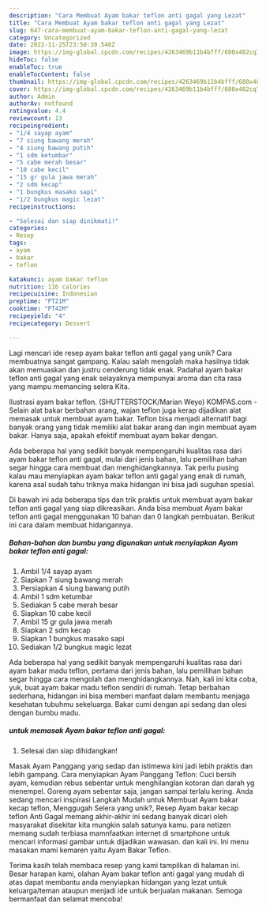 ```yaml
---
description: "Cara Membuat Ayam bakar teflon anti gagal yang Lezat"
title: "Cara Membuat Ayam bakar teflon anti gagal yang Lezat"
slug: 647-cara-membuat-ayam-bakar-teflon-anti-gagal-yang-lezat
category: Uncategorized
date: 2022-11-25T23:50:39.546Z
image: https://img-global.cpcdn.com/recipes/4263469b11b4bfff/680x482cq70/ayam-bakar-teflon-anti-gagal-foto-resep-utama.jpg
hideToc: false
enableToc: true
enableTocContent: false
thumbnail: https://img-global.cpcdn.com/recipes/4263469b11b4bfff/680x482cq70/ayam-bakar-teflon-anti-gagal-foto-resep-utama.jpg
cover: https://img-global.cpcdn.com/recipes/4263469b11b4bfff/680x482cq70/ayam-bakar-teflon-anti-gagal-foto-resep-utama.jpg
author: Admin
authorAv: notfound
ratingvalue: 4.4
reviewcount: 13
recipeingredient:
- "1/4 sayap ayam"
- "7 siung bawang merah"
- "4 siung bawang putih"
- "1 sdm ketumbar"
- "5 cabe merah besar"
- "10 cabe kecil"
- "15 gr gula jawa merah"
- "2 sdm kecap"
- "1 bungkus masako sapi"
- "1/2 bungkus magic lezat"
recipeinstructions:

- "Selesai dan siap dinikmati!"
categories:
- Resep
tags:
- ayam
- bakar
- teflon

katakunci: ayam bakar teflon 
nutrition: 116 calories
recipecuisine: Indonesian
preptime: "PT21M"
cooktime: "PT42M"
recipeyield: "4"
recipecategory: Dessert

---
```





Lagi mencari ide resep ayam bakar teflon anti gagal yang unik? Cara membuatnya sangat gampang. Kalau salah mengolah maka hasilnya tidak akan memuaskan dan justru cenderung tidak enak. Padahal ayam bakar teflon anti gagal yang enak selayaknya mempunyai aroma dan cita rasa yang mampu memancing selera Kita.





Ilustrasi ayam bakar teflon. (SHUTTERSTOCK/Marian Weyo) KOMPAS.com - Selain alat bakar berbahan arang, wajan teflon juga kerap dijadikan alat memasak untuk membuat ayam bakar. Teflon bisa menjadi alternatif bagi banyak orang yang tidak memiliki alat bakar arang dan ingin membuat ayam bakar. Hanya saja, apakah efektif membuat ayam bakar dengan.

Ada beberapa hal yang sedikit banyak mempengaruhi kualitas rasa dari ayam bakar teflon anti gagal, mulai dari jenis bahan, lalu pemilihan bahan segar hingga cara membuat dan menghidangkannya. Tak perlu pusing kalau mau menyiapkan ayam bakar teflon anti gagal yang enak di rumah, karena asal sudah tahu triknya maka hidangan ini bisa jadi suguhan spesial.






Di bawah ini ada beberapa tips dan trik praktis untuk membuat ayam bakar teflon anti gagal yang siap dikreasikan. Anda bisa membuat Ayam bakar teflon anti gagal menggunakan 10 bahan dan 0 langkah pembuatan. Berikut ini cara dalam membuat hidangannya.

<!--inarticleads1-->

##### Bahan-bahan dan bumbu yang digunakan untuk menyiapkan Ayam bakar teflon anti gagal:

1. Ambil 1/4 sayap ayam
1. Siapkan 7 siung bawang merah
1. Persiapkan 4 siung bawang putih
1. Ambil 1 sdm ketumbar
1. Sediakan 5 cabe merah besar
1. Siapkan 10 cabe kecil
1. Ambil 15 gr gula jawa merah
1. Siapkan 2 sdm kecap
1. Siapkan 1 bungkus masako sapi
1. Sediakan 1/2 bungkus magic lezat


Ada beberapa hal yang sedikit banyak mempengaruhi kualitas rasa dari ayam bakar madu teflon, pertama dari jenis bahan, lalu pemilihan bahan segar hingga cara mengolah dan menghidangkannya. Nah, kali ini kita coba, yuk, buat ayam bakar madu teflon sendiri di rumah. Tetap berbahan sederhana, hidangan ini bisa memberi manfaat dalam membantu menjaga kesehatan tubuhmu sekeluarga. Bakar cumi dengan api sedang dan olesi dengan bumbu madu. 

<!--inarticleads2-->

#####  untuk memasak Ayam bakar teflon anti gagal:


1. Selesai dan siap dihidangkan!

Masak Ayam Panggang yang sedap dan istimewa kini jadi lebih praktis dan lebih gampang. Cara menyiapkan Ayam Panggang Teflon: Cuci bersih ayam, kemudian rebus sebentar untuk menghilanglan kotoran dan darah yg menempel. Goreng ayam sebentar saja, jangan sampai terlalu kering. Anda sedang mencari inspirasi Langkah Mudah untuk Membuat Ayam bakar kecap teflon, Menggugah Selera yang unik?, Resep Ayam bakar kecap teflon Anti Gagal memang akhir-akhir ini sedang banyak dicari oleh masyarakat disekitar kita mungkin salah satunya kamu. para netizen memang sudah terbiasa mamnfaatkan internet di smartphone untuk mencari informasi gambar untuk dijadikan wawasan. dan kali ini. Ini menu masakan mami kemaren yaitu Ayam Bakar Teflon. 

Terima kasih telah membaca resep yang kami tampilkan di halaman ini. Besar harapan kami, olahan Ayam bakar teflon anti gagal yang mudah di atas dapat membantu anda menyiapkan hidangan yang lezat untuk keluarga/teman ataupun menjadi ide untuk berjualan makanan. Semoga bermanfaat dan selamat mencoba!
